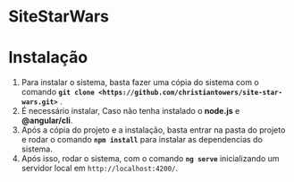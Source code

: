 # SiteStarWars

# Instalação
1. Para instalar o sistema, basta fazer uma cópia do sistema com o comando __`git clone <https://github.com/christiantowers/site-star-wars.git>`__ .
2. É necessário instalar, Caso não tenha instalado o __node.js__ e __@angular/cli__.
3. Após a cópia do projeto e a instalação, basta entrar na pasta do projeto e rodar o comando __`npm install`__ para instalar as dependencias do sistema.
4. Após isso, rodar o sistema, com o comando __`ng serve`__ inicializando um servidor local em `http://localhost:4200/`. 
